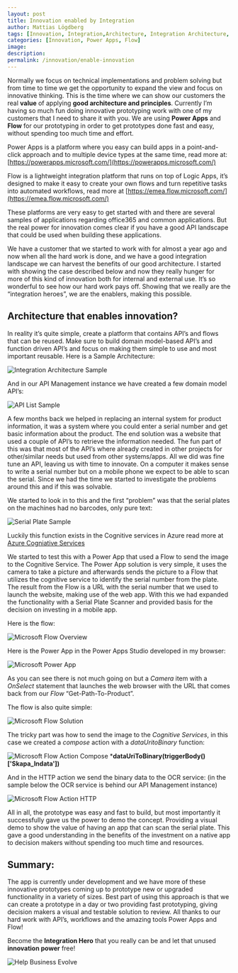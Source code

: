 ```yaml
---
layout: post
title: Innovation enabled by Integration
author: Mattias Lögdberg
tags: [Innovation, Integration,Architecture, Integration Architecture, Power Apps, Flow]
categories: [Innovation, Power Apps, Flow]
image: 
description: 
permalink: /innovation/enable-innovation
---
```


Normally we focus on technical implementations and problem solving but from time to time we get the opportunity to expand the view and focus on innovative thinking. This is the time where we can show our customers the real **value** of applying **good architecture and principles**. Currently I’m having so much fun doing innovative prototyping work with one of my customers that I need to share it with you. We are using **Power Apps** and **Flow** for our prototyping in order to get prototypes done fast and easy, without spending too much time and effort. 


Power Apps is a platform where you easy can build apps in a point-and-click approach and to multiple device types at the same time, read more at: [https://powerapps.microsoft.com/](https://powerapps.microsoft.com/)


Flow is a lightweight integration platform that runs on top of Logic Apps, it’s designed to make it easy to create your own flows and turn repetitive tasks into automated workflows, read more at [https://emea.flow.microsoft.com/](https://emea.flow.microsoft.com/)


These platforms are very easy to get started with and there are several samples of applications regarding office365 and common applications. But the real power for innovation comes clear if you have a good API landscape that could be used when building these applications. 


We have a customer that we started to work with for almost a year ago and now when all the hard work is done, and we have a good integration landscape we can harvest the benefits of our good architecture. I started with showing the case described below and now they really hunger for more of this kind of innovation both for internal and external use. It’s so wonderful to see how our hard work pays off. Showing that we really are the “integration heroes”, we are the enablers, making this possible.


## Architecture that enables innovation?
In reality it’s quite simple, create a platform that contains API’s and flows that can be reused. Make sure to build domain model-based API’s and function driven API’s and focus on making them simple to use and most important reusable. Here is a Sample Architecture: 

![Integration Architecture Sample](/assets/uploads/2018/08/integration-archtecture-sample.png)


And in our API Management instance we have created a few domain model API’s:

![API List Sample](/assets/uploads/2018/08/api-sample.png)

A few months back we helped in replacing an internal system for product information, it was a system where you could enter a serial number and get basic information about the product. The end solution was a website that used a couple of API’s to retrieve the information needed. The fun part of this was that most of the API’s where already created in other projects for other/similar needs but used from other systems/apps. All we did was fine tune an API, leaving us with time to innovate. On a computer it makes sense to write a serial number but on a mobile phone we expect to be able to scan the serial. Since we had the time we started to investigate the problems around this and if this was solvable. 


We started to look in to this and the first “problem” was that the serial plates on the machines had no barcodes, only pure text:

![Serial Plate Sample](/assets/uploads/2018/08/serial-plate-sample.png)

Luckily this function exists in the Cognitive services in Azure read more at [Azure Cogniative Services](https://westus.dev.cognitive.microsoft.com/docs/services/5adf991815e1060e6355ad44/operations/56f91f2e778daf14a499e1fc)


We started to test this with a Power App that used a Flow to send the image to the Cognitive Service. The Power App solution is very simple, it uses the camera to take a picture and afterwards sends the picture to a Flow that utilizes the cognitive service to identify the serial number from the plate. The result from the Flow is a URL with the serial number that we used to launch the website, making use of the web app. With this we had expanded the functionality with a Serial Plate Scanner and provided basis for the decision on investing in a mobile app.


Here is the flow:

![Microsoft Flow Overview](/assets/uploads/2018/08/microsoft-flow-overview.png)


Here is the Power App in the Power Apps Studio developed in my browser:

![Microsoft Power App](/assets/uploads/2018/08/powerapp-sample.png)

As you can see there is not much going on but a *Camera* item with a *OnSelect* statement that launches the web browser with the URL that comes back from our *Flow* “Get-Path-To-Product”.



The flow is also quite simple:

![Microsoft Flow Solution](/assets/uploads/2018/08/flow-overview.png)

The tricky part was how to send the image to the *Cognitive Services*, in this case we created a *compose* action with a *dataUritoBinary* function: 

![Microsoft Flow Action Compose](/assets/uploads/2018/08/flow-action-compose.png)
***dataUriToBinary(triggerBody()['Skapa_Indata'])**

And in the HTTP action we send the binary data to the OCR service: (in the sample below the OCR service is behind our API Management instance)

![Microsoft Flow Action HTTP](/assets/uploads/2018/08/flow-action-http.png)

All in all, the prototype was easy and fast to build, but most importantly it successfully gave us the power to demo the concept. Providing a visual demo to show the value of having an app that can scan the serial plate. This gave a good understanding in the benefits of the investment on a native app to decision makers without spending too much time and resources.


## Summary:
The app is currently under development and we have more of these innovative prototypes coming up to prototype new or upgraded functionality in a variety of sizes. Best part of using this approach is that we can create a prototype in a day or two providing fast prototyping, giving decision makers a visual and testable solution to review. All thanks to our hard work with API’s, workflows and the amazing tools Power Apps and Flow!

Become the **Integration Hero** that you really can be and let that unused **innovation power** free!

![Help Business Evolve](/assets/uploads/2018/08/mlogdberg-help-business-evolve.jpg)
